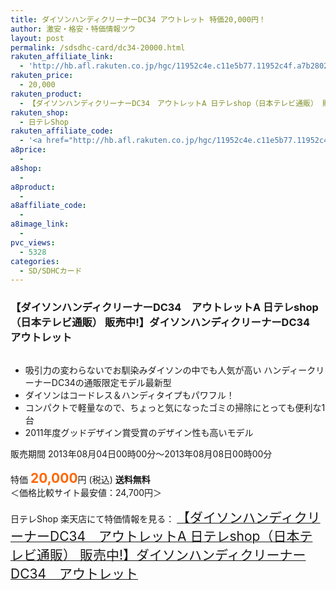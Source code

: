 ```yaml
---
title: ダイソンハンディクリーナーDC34 アウトレット 特価20,000円！
author: 激安・格安・特価情報ツウ
layout: post
permalink: /sdsdhc-card/dc34-20000.html
rakuten_affiliate_link:
  - 'http://hb.afl.rakuten.co.jp/hgc/11952c4e.c11e5b77.11952c4f.a7b2802a/?pc=http%3a%2f%2fitem.rakuten.co.jp%2fntvshop%2f521ol351%2f%3fscid%3daf_link_img&amp;m=http%3a%2f%2fm.rakuten.co.jp%2fntvshop%2fi%2f10002209%2f'
rakuten_price:
  - 20,000
rakuten_product:
  - 【ダイソンハンディクリーナーDC34　アウトレットA 日テレshop（日本テレビ通販） 販売中!】ダイソンハンディクリーナーDC34　アウトレット
rakuten_shop:
  - 日テレShop
rakuten_affiliate_code:
  - '<a href="http://hb.afl.rakuten.co.jp/hgc/11952c4e.c11e5b77.11952c4f.a7b2802a/?pc=http%3a%2f%2fitem.rakuten.co.jp%2fntvshop%2f521ol351%2f%3fscid%3daf_link_img&amp;m=http%3a%2f%2fm.rakuten.co.jp%2fntvshop%2fi%2f10002209%2f" target="_blank"><img src ="http://hbb.afl.rakuten.co.jp/hgb/?pc=http%3a%2f%2fthumbnail.image.rakuten.co.jp%2f%400_mall%2fntvshop%2fcabinet%2fmain2%2f521ol351.jpg%3f_ex%3d128x128&amp;m=http%3a%2f%2fthumbnail.image.rakuten.co.jp%2f%400_mall%2fntvshop%2fcabinet%2fmain2%2f521ol351.jpg%3f_ex%3d80x80" border="0"></a>'
a8price:
  - 
a8shop:
  - 
a8product:
  - 
a8affiliate_code:
  - 
a8image_link:
  - 
pvc_views:
  - 5328
categories:
  - SD/SDHCカード
---
```

### 【ダイソンハンディクリーナーDC34　アウトレットA 日テレshop（日本テレビ通販） 販売中!】ダイソンハンディクリーナーDC34　アウトレット

<div class="img-bg2 img_L">
  <a href="http://hb.afl.rakuten.co.jp/hgc/11952c4e.c11e5b77.11952c4f.a7b2802a/?pc=http%3a%2f%2fitem.rakuten.co.jp%2fntvshop%2f521ol351%2f%3fscid%3daf_link_img&m=http%3a%2f%2fm.rakuten.co.jp%2fntvshop%2fi%2f10002209%2f" target="_blank"><img src="http://hbb.afl.rakuten.co.jp/hgb/?pc=http%3a%2f%2fthumbnail.image.rakuten.co.jp%2f%400_mall%2fntvshop%2fcabinet%2fmain2%2f521ol351.jpg%3f_ex%3d128x128&m=http%3a%2f%2fthumbnail.image.rakuten.co.jp%2f%400_mall%2fntvshop%2fcabinet%2fmain2%2f521ol351.jpg%3f_ex%3d80x80" border="0" title="" alt="" /></a>
</div>

<!--more-->

  * 吸引力の変わらないでお馴染みダイソンの中でも人気が高い ハンディークリーナーDC34の通販限定モデル最新型
  * ダイソンはコードレス＆ハンディタイプもパワフル！
  * コンパクトで軽量なので、ちょっと気になったゴミの掃除にとっても便利な1台
  * 2011年度グッドデザイン賞受賞のデザイン性も高いモデル

販売期間 2013年08月04日00時00分～2013年08月08日00時00分  
<br clear="all" />特価 <span style="color: #ff6600; font-size: 150%;"><strong>20,000</strong></span>円 (税込) **送料無料**  
＜価格比較サイト最安値：24,700円＞

日テレShop 楽天店にて特価情報を見る： <a href="http://hb.afl.rakuten.co.jp/hgc/11952c4e.c11e5b77.11952c4f.a7b2802a/?pc=http%3a%2f%2fitem.rakuten.co.jp%2fntvshop%2f521ol351%2f%3fscid%3daf_link_img&m=http%3a%2f%2fm.rakuten.co.jp%2fntvshop%2fi%2f10002209%2f" target="_blank"><span style="font-size: 150%;">【ダイソンハンディクリーナーDC34　アウトレットA 日テレshop（日本テレビ通販） 販売中!】ダイソンハンディクリーナーDC34　アウトレット</span></a>
